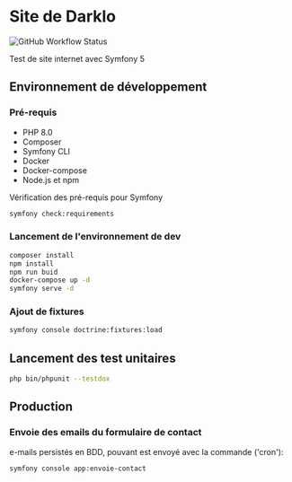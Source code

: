 # Site de Darklo
  ![GitHub Workflow Status](https://img.shields.io/github/workflow/status/loic943/Darklo_Site/PHP%20CodeSniffer%20Validations?label=PHP%20Validations&style=plastic)

Test de site internet avec Symfony 5

## Environnement de développement

### Pré-requis

* PHP 8.0
* Composer
* Symfony CLI
* Docker
* Docker-compose
* Node.js et npm

Vérification des pré-requis pour Symfony

```bash
symfony check:requirements
```

### Lancement de l'environnement de dev

```bash
composer install
npm install
npm run buid
docker-compose up -d
symfony serve -d
```

### Ajout de fixtures

```bash
symfony console doctrine:fixtures:load
```
## Lancement des test unitaires

```bash
php bin/phpunit --testdox
```

## Production

### Envoie des emails du formulaire de contact

e-mails persistés en BDD, pouvant est envoyé avec la commande ('cron'):

```bash
symfony console app:envoie-contact
```